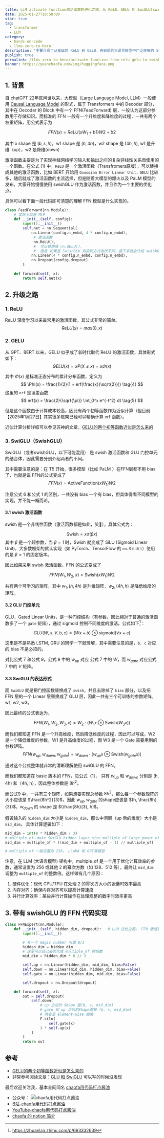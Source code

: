 ```yaml
---
title: LLM activate function激活函数的进化之路，从 ReLU，GELU 到 SwiGLU(swishGLU)
date: 2025-01-27T18:58:00
star: true
tag:
  - transformer
  - LLM
category:
  - hands-on-code
  - llms-zero-to-hero
description: "主要介绍了从基础的 ReLU 到 GELU，再到现代大语言模型中广泛使用的 SwishGLU 的发展过程, 介绍了深度学习中激活函数演进历程。文章详细讲解了各个激活函数的数学原理和实现方式，并重点分析了 SwishGLU 如何结合 Swish 激活函数和 GLU 门控单元的优点。同时，文章还提供了完整的 PyTorch 代码实现，展示了如何在神经网络中使用这些激活函数，特别是在大语言模型的 FFN（前馈神经网络）层中的应用。对于想要深入理解现代深度学习模型架构的开发者和研究者来说，这是一份很有价值的参考资料。"
publish: true
permalink: /llms-zero-to-hero/activate-function-from-relu-gelu-to-swishglu.html
banner: https://yuanchaofa.com/img/huggingface.png
---
```


## 1. 背景
自 chatGPT 22年底问世以来，大模型（Large Language Model, LLM）一般使用 [Causal Language Model](https://yuanchaofa.com/hands-on-code/hands-on-causallm-decoder.html) 的形式，属于 Transformers 中的 Decoder 部分，其中在 Decoder 的 Block 中有一个 FFN(FeadForward) 层，一般认为这部分参数用于存储知识。而标准的 FFN 一般有一个升维度和降维度的过程，一共有两个权重矩阵，用公式表示为

$$FFN(x) = ReLU(xW_1 + b1)W2 + b2  \tag{1}$$

其中 x shape 是 $(b, s, h)$，w1 shape 是 $(h, 4h)$，w2 shape 是 $(4h, h)$, w1 是升维（up），w2 是降维(down)

激活函数主要是为了实现神经网络学习输入和输出之间的复杂非线性关系而使用的一个函数。在公式 (1) 中，`ReLU` 是一个激活函数（Transfromers原版），可以替换成其他的激活函数，比如 BERT 开始用 `Gaussian Error Linear Unit，GELU` 比较多，随后就成了激活函数的主流选择，但是随着大模型的爆火以及 PaLM 模型的发布，大家开始慢慢使用 swishGLU 作为激活函数，并且作为一个主要的优化点。


具体可以看下面一段代码即可清楚的理解 FFN 模型是什么实现的。
```python
class FeedForward(nn.Module):
    # 实际上就是 MLP
    def __init__(self, config):
        super().__init__()
        self.net = nn.Sequential(
            nn.Linear(config.n_embd, 4 * config.n_embd),
             # 激活函数
             nn.ReLU(),  
             #  可以替换成 nn.GELU(),  
             #  但是 如果是 SwishGLU 则实现方式有所不同，接下来就会介绍 swishGLU 是怎么实现的
            nn.Linear(4 * config.n_embd, config.n_embd),
            nn.Dropout(config.dropout)
        )
    
    def forward(self, x):
        return self.net(x)
```

## 2. 升级之路

### 1. ReLU
ReLU 深度学习以来最常用的激活函数，其公式非常的简单。
$$ReLU(x) = max(0, x) \tag{2}$$

### 2. GELU
从 GPT、BERT 以来，GELU 似乎成了新时代取代 ReLU 的激活函数，具体形式如下：
$$
GELU(x) = x  P(X \le x) = x  \Phi(x)  \tag{3}
$$

其中 $\Phi(x)$ 是标准正态分布的累计分布函数，定义为 
$$
\Phi(x) = \frac{1}{2}(1 + erf(\frac{x}{\sqrt{2}}))  \tag{4}
$$
这里的 `erf` 是误差函数 
$$
erf(x) = \frac{2}{\sqrt{\pi}} \int_0^x e^{-t^2} dt  \tag{5}
$$

但是这个函数由于计算成本较高，因此有两个初等函数作为近似计算（但目前【2025年1月27日】其实很多框架已经可以精确计算 erf 函数）。

近似计算分析详细可以参见苏神的文章，[GELU的两个初等函数近似是怎么来的](https://spaces.ac.cn/archives/7309)

### 3. SwiGLU（SwishGLU）
SwiGLU（或者swishGLU，以下可能混用） 是 swish 激活函数和 GLU 门控单元的结合体，因此需要分别介绍两者的不同。

其中需要注意的是：在 T5 开始，很多模型（比如 PaLM ）在FFN层都不用 bias 了，也就是说 FFN的公式变成了
$$
FFN(x) = \text{ActiveFunction}(xW_1)W2 \tag{6}
$$

注意公式 6 和公式 1 的区别，一共没有 bias 一个有 bias，但具体得看不同模型的实现，并不能一概而论。

#### 3.1 swish 激活函数
swish 是一个非线性函数（激活函数都是如此，笑🤣），具体公式为：

$$
\text{Swish} = x \sigma(\beta x)
$$
其中 $\beta$ 是一个超参数，当 $\beta = 1$ 时，Swish 就变成了 SiLU (Sigmoid Linear Unit)，大多数框架的默认实现（如 PyTorch、TensorFlow 的 `nn.SiLU()`）使用的是 $\beta = 1$ 的固定版本。

因此如果采用 swish 激活函数，FFN 的公式变成了

$$
FFN(W_1, W_2, x) = \text{Swish}(xW_1)W2
$$

共有两个可学习的矩阵，其中 $w_1,(h, 4h)$ 是升维矩阵，$w_2,(4h, h)$ 是降低维度的矩阵。

#### 3.2 GLU 门控单元
GLU，Gated Linear Units，是一种门控结构（有参数，因此相对于普通的激活函数多了一个 `gate` 矩阵），通过 sigmoid 控制不同维度的激活。公式如下[^1]：

$$
GLU(W, x, V, b, c) = (Wx + b) \otimes \text{sigmoid}(Vx + c)  \tag{7}
$$

这里是不是熟悉 LSTM, GRU 的同学一下就理解，其中需要注意的是，`b, c` 对应的 bias 不是必须的。

对比公式 7 和公式 9，公式 9 中的 $w_{up}$ 对应 公式 7 中的 $W$，而 $w_{gate}$ 对应公式 7 中的 $V$ 矩阵。


#### 3.3 SwiGLU 的表达形式
而 `SwiGLU` 就是把门控函数替换成了 `swish`，并且去除掉了 `bias` 部分，以及把 FFN 层的一个 Linear 层替换成了 GLU 层，因此一共有三个可训练的参数矩阵, w1, w2, w3。

因此最终的公式表达为，

$$
FFN(W_1, W_2, W_3, x) = W_2 \cdot (W_1x \otimes \text{Swish}(W_3x))  \tag{8}
$$

而我们都知道 FFN 是一个升高维度，然后降低维度的过程，因此可以写成，W2 是一个降低维度的参数，W1 是升高维度的过程，而 W3 是一个 Gate 需要用到的参数矩阵。
$$
FFN(w_{up}, w_{down}, w_{gate}) = w_{down} \cdot (w_{up}x \otimes \text{Swish}(w_{gate}x))  \tag{9}
$$

通过这个公式整体就非常的清晰理解使用 swiGLU 的 FFN。

而我们都知道在 basic 版本的 FFN，见公式（1）， 只有 $w_{up}$ 和 $w_{down}$ 分别是 (h, 4h) 和（4h, h），因此整体参数是 $8h^2$。

而公式9 中，一共有三个矩阵，如果想要实现总参数 $8h^2$，那么每一个参数矩阵的大小应该是 $\frac{8h^2}{3}$，因此 $w_{up}, w_{gate}$ 的shape应该是 $(h, \frac{8h}{3})$，$w_{down}$ 的 shape 是 $(\frac{8h}{3}, h)$。

假设输入的 `hidden_dim` 大小是 `hidden_dim`，那么中间层（up 后的维度）大小是 `mid_dim`， 具体计算逻辑如下：
```python
mid_dim = int(8 * hidden_dim / 3)
# multiple_of：make SwiGLU hidden layer size multiple of large power of 2
mid_dim = multiple_of * ((mid_dim + multiple_of - 1) // multiple_of)

# multiple_of 一般设置为 256， LLaMA 和 GPT等模型
```


注意，在 LLM (大语言模型) 架构中，multiple_of 是一个用于优化计算效率的参数，通常设置为 256 或其他 2 的幂次方数（如 128、512 等），最终让 `mid_dim` 调整为 `multiple_of` 的整数倍。这样做有几个原因：
1. 硬件优化：现代 GPU/TPU 在处理 2 的幂次方大小的张量时效率最高
2. 内存对齐：确保内存对齐可以提高计算速度
3. 并行计算效率：某些并行计算操作在处理规整的数字时效率更高


## 3. 带有 swishGLU 的 FFN 代码实现
```python
class FFNExpert(nn.Module):
    def __init__(self, hidden_dim, dropout):   # LLM 进化之路， FFN 激活函数从 GELU -> SwiGLU
        super().__init__()  

        # 有一个 magic number 叫做 8/3
        hidden_dim = hidden_dim
        # 这里可以自己去优化成 multiple_of 的倍数
        mid_dim = hidden_dim * 8 // 3

        self.up = nn.Linear(hidden_dim, mid_dim, bias=False)
        self.down = nn.Linear(mid_dim, hidden_dim, bias=False)
        self.gate = nn.Linear(hidden_dim, mid_dim, bias=False)

        self.dropout = nn.Dropout(dropout)

    def forward(self, x):
        out = self.dropout(
            self.down(
                # up 之后的 Shape 是(b, s, mid_dim)
                # gate 和 up 之后的Shape都是 (b, s, mid_dim)
                # 两者是 element-wise 相乘
                F.silu(
                    self.gate(x)
                ) * self.up(x)
            )
        )
        return out
```


## 参考
- [GELU的两个初等函数近似是怎么来的](https://kexue.fm/archives/7309)
- 非常参考阅读文章：[GLU 和 SwiGLU](https://mingchao.wang/1fb1JNJ6/) 可以写的时候没发现

[^1]: https://zhuanlan.zhihu.com/p/693332639


最后欢迎关注我，基本全网同名 [chaofa用代码打点酱油](https://yuanchaofa.com/)
- 公众号： ![chaofa用代码打点酱油](https://yuanchaofa.com/llms-zero-to-hero/chaofa-wechat-official-account.png)
- [B站-chaofa用代码打点酱油](https://space.bilibili.com/12420432)
- [YouTube-chaofa用代码打点酱油](https://www.youtube.com/@bbruceyuan)
- [chaofa 的 notion 简介](https://chaofa.notion.site/11a569b3ecce49b2826d679f5e2fdb54)